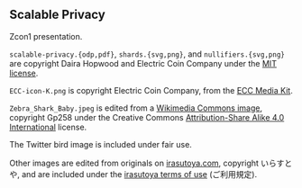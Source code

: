 Scalable Privacy
----------------

Zcon1 presentation.

``scalable-privacy.{odp,pdf}``, ``shards.{svg,png}``, and ``nullifiers.{svg,png}`` are copyright
Daira Hopwood and Electric Coin Company under the [MIT license](LICENSE).

``ECC-icon-K.png`` is copyright Electric Coin Company, from the
[ECC Media Kit](https://electriccoin.co/press/).

``Zebra_Shark_Baby.jpeg`` is edited from a
[Wikimedia Commons image](https://commons.wikimedia.org/wiki/File:Zebra_Shark_Baby.jpeg),
copyright Gp258 under the Creative Commons
[Attribution-Share Alike 4.0 International](https://creativecommons.org/licenses/by-sa/4.0/deed.en) license.

The Twitter bird image is included under fair use.

Other images are edited from originals on [irasutoya.com](https://www.irasutoya.com/), copyright いらすとや,
and are included under the [irasutoya terms of use](https://www.irasutoya.com/p/terms.html) (ご利用規定).
